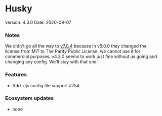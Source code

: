 # Husky

version: 4.3.0
Date: 2020-09-07

### Notes

We didn't go all the way to [v7.0.4](https://github.com/typicode/husky/releases/tag/v7.0.4) because in v5.0.0 they changed the license from MIT to The Parity Public License, we cannot use it for commercial purposes.
v4.3.0 seems to work just fine without us going and changing any config. We'll stay with that one.

### Features

- Add .cjs config file support #754

### Ecosystem updates

- none
